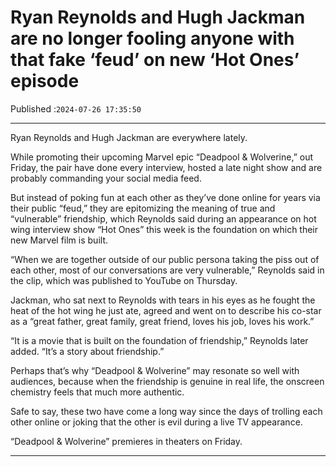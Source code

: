 # Ryan Reynolds and Hugh Jackman are no longer fooling anyone with that fake ‘feud’ on new ‘Hot Ones’ episode

Published :`2024-07-26 17:35:50`

---

Ryan Reynolds and Hugh Jackman are everywhere lately.

While promoting their upcoming Marvel epic “Deadpool & Wolverine,” out Friday, the pair have done every interview, hosted a late night show and are probably commanding your social media feed.

But instead of poking fun at each other as they’ve done online for years via their public “feud,” they are epitomizing the meaning of true and “vulnerable” friendship, which Reynolds said during an appearance on hot wing interview show “Hot Ones” this week is the foundation on which their new Marvel film is built.

“When we are together outside of our public persona taking the piss out of each other, most of our conversations are very vulnerable,” Reynolds said in the clip, which was published to YouTube on Thursday.

Jackman, who sat next to Reynolds with tears in his eyes as he fought the heat of the hot wing he just ate, agreed and went on to describe his co-star as a “great father, great family, great friend, loves his job, loves his work.”

“It is a movie that is built on the foundation of friendship,” Reynolds later added. “It’s a story about friendship.”

Perhaps that’s why “Deadpool & Wolverine” may resonate so well with audiences, because when the friendship is genuine in real life, the onscreen chemistry feels that much more authentic.

Safe to say, these two have come a long way since the days of trolling each other online or joking that the other is evil during a live TV appearance.

“Deadpool & Wolverine” premieres in theaters on Friday.

---


